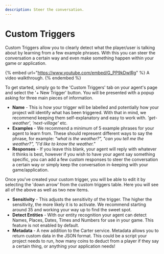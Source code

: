 ```yaml
---
description: Steer the conversation.
---
```


# Custom Triggers

Custom Triggers allow you to clearly detect what the player/user is talking about by learning from a few example phrases. With this you can steer the conversation a certain way and even make something happen within your game or application.

{% embed url="https://www.youtube.com/embed/G_PP9kDwIRg" %}
A video walkthrough.
{% endembed %}

To get started, simply go to the 'Custom Triggers' tab on your agent's page and select the '+ New Trigger' button. You will be presented with a popup asking for three main pieces of information.&#x20;

* **Name** - This is how your trigger will be labelled and potentially how your project will identify what has been triggered. With that in mind, we recommend keeping them self-explanatory and easy to work with. _'get-weather', 'next-village'_ etc.
* **Examples** - We recommend a minimum of 5 example phrases for your agent to learn from. These should represent different ways to say the phrase, for example: _"what is the weather?", "can you tell me the weather?", "I'd like to know the weather."_
* **Responses** - If you leave this blank, your agent will reply with whatever it thinks is best, however if you wish to have your agent say something specific, you can add a few custom responses to steer the conversation a certain way or simply keep the conversation in-keeping with your game/application.

Once you've created your custom trigger, you will be able to edit it by selecting the 'down arrow' from the custom triggers table. Here you will see all of the above as well as two new items.

* **Sensitivity** - This adjusts the sensitivity of the trigger. The higher the sensitivity, the more likely it is to activate. We recommend starting around 35 and working your way up to find the sweet spot.
* **Detect Entities** - With our entity recognition your agent can detect Names, Places, Dates, Times and Numbers for use in your game. This feature is not enabled by default.
* **Metadata** - A new addition to the Carter service. Metadata allows you to return custom data in the JSON format. This could be a script your project needs to run, how many coins to deduct from a player if they say a certain thing, or anything your application needs!
